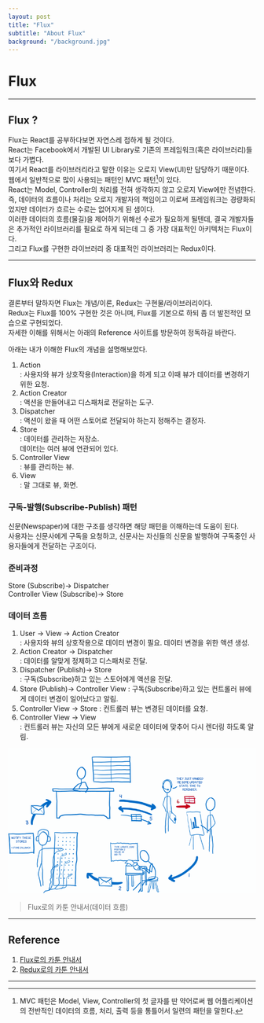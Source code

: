 ```yaml
---
layout: post
title: "Flux"
subtitle: "About Flux"
background: "/background.jpg"
---
```


# Flux

***

## Flux ?  
Flux는 React를 공부하다보면 자연스레 접하게 될 것이다.  
React는 Facebook에서 개발된 UI Library로 기존의 프레임워크(혹은 라이브러리)들보다 가볍다.  
여기서 React를 라이브러리라고 말한 이유는 오로지 View(UI)만 담당하기 때문이다.  
웹에서 일반적으로 많이 사용되는 패턴인 MVC 패턴[^MVC]이 있다.  
React는 Model, Controller의 처리를 전혀 생각하지 않고 오로지 View에만 전념한다.  
즉, 데이터의 흐름이나 처리는 오로지 개발자의 책임이고 이로써 프레임워크는 경량화되었지만 데이터가 흐르는 수로는 없어지게 된 샘이다.  
이러한 데이터의 흐름(물길)을 제어하기 위해선 수로가 필요하게 될텐데, 결국 개발자들은 추가적인 라이브러리를 필요로 하게 되는데 그 중 가장 대표적인 아키텍처는 Flux이다.  
그리고 Flux를 구현한 라이브러리 중 대표적인 라이브러리는 Redux이다.  

[^MVC]: MVC 패턴은 Model, View, Controller의 첫 글자를 딴 약어로써 웹 어플리케이션의 전반적인 데이터의 흐름, 처리, 출력 등을 통틀어서 일련의 패턴을 말한다.  

***

## Flux와 Redux  
결론부터 말하자면 Flux는 개념/이론, Redux는 구현물/라이브러리이다.  
Redux는 Flux를 100% 구현한 것은 아니며, Flux를 기본으로 하되 좀 더 발전적인 모습으로 구현되었다.  
자세한 이해를 위해서는 아래의 Reference 사이트를 방문하여 정독하길 바란다. 

아래는 내가 이해한 Flux의 개념을 설명해보았다.  
1. Action  
: 사용자와 뷰가 상호작용(Interaction)을 하게 되고 이때 뷰가 데이터를 변경하기 위한 요청.  
2. Action Creator  
: 액션을 만들어내고 디스패처로 전달하는 도구.  
3. Dispatcher  
: 액션이 왔을 때 어떤 스토어로 전달되야 하는지 정해주는 결정자.  
4. Store  
: 데이터를 관리하는 저장소.  
데이터는 여러 뷰에 연관되어 있다.  
5. Controller View  
: 뷰를 관리하는 뷰.  
6. View  
: 말 그대로 뷰, 화면.  

### 구독-발행(Subscribe-Publish) 패턴  
신문(Newspaper)에 대한 구조를 생각하면 해당 패턴을 이해하는데 도움이 된다.  
사용자는 신문사에게 구독을 요청하고, 신문사는 자신들의 신문을 발행하여 구독중인 사용자들에게 전달하는 구조이다.  

### 준비과정  
Store (Subscribe)-> Dispatcher  
Controller View (Subscribe)-> Store  

### 데이터 흐름  
1. User -> View -> Action Creator  
: 사용자와 뷰의 상호작용으로 데이터 변경이 필요.  데이터 변경을 위한 액션 생성.  
2. Action Creator -> Dispatcher  
: 데이터를 알맞게 정제하고 디스패처로 전달.  
3. Dispatcher (Publish)-> Store  
: 구독(Subscribe)하고 있는 스토어에게 액션을 전달.  
4. Store (Publish)-> Controller View
: 구독(Subscribe)하고 있는 컨트롤러 뷰에게 데이터 변경이 일어났다고 알림.  
5. Controller View -> Store
: 컨트롤러 뷰는 변경된 데이터를 요청.  
6. Controller View -> View  
: 컨트롤러 뷰는 자신의 모든 뷰에게 새로운 데이터에 맞추어 다시 렌더링 하도록 알림.  

![DataFlow](images/2018-11-19-DataFlow.png)
> Flux로의 카툰 안내서(데이터 흐름)

***

## Reference
1. [Flux로의 카툰 안내서](https://bestalign.github.io/2015/10/06/cartoon-guide-to-flux/)  
2. [Redux로의 카툰 안내서](https://bestalign.github.io/2015/10/26/cartoon-intro-to-redux/)  

***
